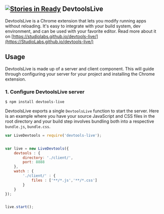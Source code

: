 [![Stories in Ready](https://badge.waffle.io/StudioLabs/devtools-live.png?label=ready&title=Ready)](https://waffle.io/StudioLabs/devtools-live)
DevtoolsLive
---

DevtoolsLive is a Chrome extension that lets you modify running apps without reloading. It's easy to integrate with your build system, dev environment, and can be used with your favorite editor. Read more about it on [https://studiolabs.github.io/devtools-live/](https://StudioLabs.github.io/devtools-live/)

## Usage

DevtoolsLive is made up of a server and client component. This will guide through configuring your server for your project and installing the Chrome extension.

### 1. Configure DevtoolsLive server

```
$ npm install devtools-live
```

DevtoolsLive exports a single `DevtoolsLive` function to start the server. Here is an example where you have your source JavaScript and CSS files in the root directory and your build step involves bundling both into a respective `bundle.js`, `bundle.css`.

```js
var LiveDevtools = require('devtools-live');


var live = new LiveDevtools({
	devtools : {
		directory: './client/',
		port: 8888
	},
	watch : {
		'./client/' : {
			files : ['**/*.js','**/*.css']
		}
	}
});


live.start();
```
